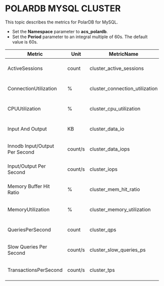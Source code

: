 # POLARDB MYSQL CLUSTER

This topic describes the metrics for PolarDB for MySQL.

-   Set the **Namespace** parameter to **acs\_polardb**.
-   Set the **Period** parameter to an integral multiple of 60s. The default value is 60s.

|Metric|Unit|MetricName|Dimensions|Statistics|
|------|----|----------|----------|----------|
|ActiveSessions|count|cluster\_active\_sessions|userId, clusterId, and nodeId|Average|
|ConnectionUtilization|%|cluster\_connection\_utilization|userId, clusterId, and nodeId|Average|
|CPUUtilization|%|cluster\_cpu\_utilization|userId, clusterId, and nodeId|Average|
|Input And Output|KB|cluster\_data\_io|userId, clusterId, and nodeId|Average|
|Innodb Input/Output Per Second|count/s|cluster\_data\_iops|userId, clusterId, and nodeId|Average|
|Input/Output Per Second|count/s|cluster\_iops|userId, clusterId, and nodeId|Average|
|Memory Buffer Hit Ratio|%|cluster\_mem\_hit\_ratio|userId, clusterId, and nodeId|Average|
|MemoryUtilization|%|cluster\_memory\_utilization|userId, clusterId, and nodeId|Average|
|QueriesPerSecond|count|cluster\_qps|userId, clusterId, and nodeId|Average|
|Slow Queries Per Second|count/s|cluster\_slow\_queries\_ps|userId, clusterId, and nodeId|Average|
|TransactionsPerSecond|count/s|cluster\_tps|userId, clusterId, and nodeId|Average|

